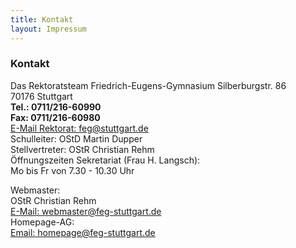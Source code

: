 ```yaml
---
title: Kontakt
layout: Impressum
---
```


<h3>
  Kontakt
</h3>
<p>
  Das Rektoratsteam Friedrich-Eugens-Gymnasium Silberburgstr. 86
  <br>
  70176 Stuttgart
  <br>
  <b>
    <i class="fa fa-phone">
    </i>
    Tel.: 0711/216-60990
  </b>
  <br>
  <b>
    <i class="fa fa-phone">
    </i>
    Fax: 0711/216-60980
  </b>
  <br>
  <i class="fa fa-envelope">
  </i>
  <a href="mailto:feg@stuttgart.de">
    E-Mail Rektorat: feg@stuttgart.de
  </a>
  <br>
  Schulleiter: OStD Martin Dupper
  <br>
  Stellvertreter: OStR Christian Rehm
  <br>
  Öffnungszeiten Sekretariat (Frau H. Langsch):
  <br>
  Mo bis Fr von 7.30 - 10.30 Uhr
</p>
<p>
  Webmaster:
  <br>
  OStR Christian Rehm
  <br>
  
  <i class="fa fa-envelope">
  </i>
  <a href="mailto:webmaster@feg-stuttgart.de">
    E-Mail: webmaster@feg-stuttgart.de
  </a>
  <br>
  Homepage-AG:
  <br>
  <i class="fa fa-envelope">
  </i>
  <a href="mailto:homepage@feg-stuttgart.de">
    Email: homepage@feg-stuttgart.de
  </a>
</p>
